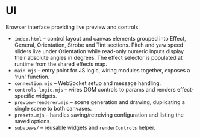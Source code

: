 # UI

Browser interface providing live preview and controls.

- `index.html` – control layout and canvas elements grouped into Effect, General, Orientation, Strobe and Tint sections. Pitch and yaw speed sliders live under Orientation while read-only numeric inputs display their absolute angles in degrees. The effect selector is populated at runtime from the shared effects map.
- `main.mjs` – entry point for JS logic, wiring modules together, exposes a 'run' function.
- `connection.mjs` – WebSocket setup and message handling.
- `controls-logic.mjs` – wires DOM controls to params and renders effect-specific widgets.
- `preview-renderer.mjs` – scene generation and drawing, duplicating a single scene to both canvases.
- `presets.mjs` – handles saving/retreiving configuration and listing the saved options.
- `subviews/` – reusable widgets and `renderControls` helper.